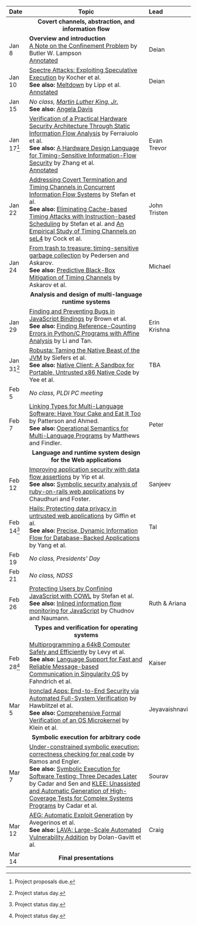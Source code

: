 **Date**   | <center>**Topic**</center> | **Lead**
:----------|:-----------------------------------------------------------------------------------------|:----------
           | <center>**Covert channels, abstraction, and information flow**</center> |
Jan  8     | **Overview and introduction** <br/> [A Note on the Confinement Problem](papers/lampson:confinement.pdf) by Butler W. Lampson <br/> [Annotated](papers/lampson:confinement-annotated.pdf) | Deian
Jan 10     | [Spectre Attacks: Exploiting Speculative Execution](papers/spectre.pdf) by Kocher et al. <br/> **See also:** [Meltdown](papers/meltdown.pdf) by Lipp et al. <br/> [Annotated](papers/spectre-annotated.pdf) | Deian
Jan 15     | *No class, [Martin Luther King, Jr.](https://en.wikipedia.org/wiki/Martin_Luther_King_Jr.)* <br/> **See also:** [Angela Davis](https://en.wikipedia.org/wiki/Angela_Davis) |
Jan 17[^1] | [Verification of a Practical Hardware Security Architecture Through Static Information Flow Analysis](papers/ferraiuolo:verification.pdf) by Ferraiuolo et al. <br/> **See also:** [A Hardware Design Language for Timing-Sensitive Information-Flow Security](https://cseweb.ucsd.edu/~dstefan/cse291-fall16/papers/secverilog-annotated.pdf) by Zhang et al.  <br/> [Annotated](papers/ferraiuolo:verification-annotated.pdf) | Evan <br/> Trevor
Jan 22     | [Addressing Covert Termination and Timing Channels in Concurrent Information Flow Systems](papers/lio.pdf) by Stefan et al.<br/> **See also:** [Eliminating Cache-based Timing Attacks with Instruction-based Scheduling](papers/stefan:eliminating.pdf) by Stefan et al. and [An Empirical Study of Timing Channels on seL4](papers/cock:last-mile.pdf) by Cock et al. | John <br/> Tristen
Jan 24     | [From trash to treasure: timing-sensitive garbage collection](papers/pedersen:trash-to-treasure.pdf) by Pedersen and Askarov.<br/> **See also:** [Predictive Black-Box Mitigation of Timing Channels](papers/askarov:predicative.pdf) by Askarov et al. | Michael
           | <center>**Analysis and design of multi-language runtime systems**</center> |
Jan 29     | [Finding and Preventing Bugs in JavaScript Bindings](papers/brown:finding.pdf) by Brown et al. <br/> **See also:** [Finding Reference-Counting Errors in Python/C Programs with Affine Analysis](papers/li:refcount.pdf) by Li and Tan. | Erin <br/> Krishna
Jan 31[^2] | [Robusta: Taming the Native Beast of the JVM](papers/robusta.pdf) by Siefers et al.<br/> **See also:** [Native Client: A Sandbox for Portable, Untrusted x86 Native Code](papers/nacl.pdf) by Yee et al. | TBA
Feb  5     | *No class, PLDI PC meeting* |
Feb 7      | [Linking Types for Multi-Language Software: Have Your Cake and Eat It Too](papers/patterson:linking-types.pdf) by Patterson and Ahmed.<br/> **See also:** [Operational Semantics for Multi-Language Programs](papers/matthews:multi-lang.pdf) by Matthews and Findler. | Peter
           | <center>**Language and runtime system design for the Web applications**</center>
Feb 12     | [Improving application security with data flow assertions](papers/resin.pdf) by Yip et al.<br/> **See also:** [Symbolic security analysis of ruby-on-rails web applications](papers/rubyx.pdf) by Chaudhuri and Foster. | Sanjeev
Feb 14[^2] | [Hails: Protecting data privacy in untrusted web applications](papers/hails.pdf) by Giffin et al.<br/> **See also:** [Precise, Dynamic Information Flow for Database-Backed Applications](papers/jacqueline.pdf) by Yang et al. | Tal
Feb 19     | *No class, Presidents' Day* |
Feb 21     | *No class, NDSS* |
Feb 26     | [Protecting Users by Confining JavaScript with COWL](papers/cowl.pdf) by Stefan et al.<br/> **See also:** [Inlined information flow monitoring for JavaScript](papers/inlinejs.pdf) by Chudnov and Naumann. | Ruth & Ariana
           | <center>**Types and verification for operating systems**</center> |
Feb 28[^2] | [Multiprogramming a 64kB Computer Safely and Efficiently](papers/tock.pdf) by Levy et al.<br/> **See also:** [Language Support for Fast and Reliable Message-based Communication in Singularity OS](papers/singularity.pdf) by Fahndrich et al. | Kaiser
Mar  5     | [Ironclad Apps: End-to-End Security via Automated Full-System Verification](papers/ironclad-apps.pdf) by Hawblitzel et al.<br/> **See also:** [Comprehensive Formal Verification of an OS Microkernel](papers/sel4.pdf) by Klein et al. | Jeyavaishnavi
           | <center>**Symbolic execution for arbitrary code**</center>
Mar  7     | [Under-constrained symbolic execution: correctness checking for real code](papers/ucklee.pdf) by Ramos and Engler.<br/> **See also:** [Symbolic Execution for Software Testing: Three Decades Later](papers/cadar:symexe.pdf) by Cadar and Sen and [KLEE: Unassisted and Automatic Generation of High-Coverage Tests for Complex Systems Programs](papers/klee.pdf) by Cadar et al. | Sourav
Mar 12     | [AEG: Automatic Exploit Generation](papers/aeg.pdf) by Avegerinos et al.<br/> **See also:** [LAVA: Large-Scale Automated Vulnerability Addition](papers/lava.pdf) by Dolan-Gavitt et al. | Craig
Mar 14     | <center>**Final presentations**</center>

[^1]: Project proposals due.
[^2]: Project status day.


